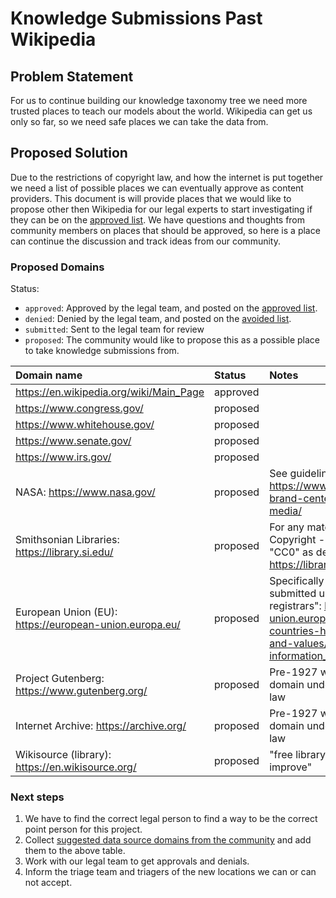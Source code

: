 # Knowledge Submissions Past Wikipedia

## Problem Statement

For us to continue building our knowledge taxonomy tree we need more trusted places to
teach our models about the world. Wikipedia can get us only so far, so we need safe
places we can take the data from.

## Proposed Solution

Due to the restrictions of copyright law, and how the internet is put together
we need a list of possible places we can eventually approve as content providers.
This document is will provide places that we would like to propose other then
Wikipedia for our legal experts to start investigating if they can be
on the [approved list][approved]. We have questions and thoughts from
community members on places that should be approved, so here is a place
can continue the discussion and track ideas from our community.

### Proposed Domains

Status:

- `approved`: Approved by the legal team, and posted on the [approved list][approved].
- `denied`: Denied by the legal team, and posted on the [avoided list][avoided].
- `submitted`: Sent to the legal team for review
- `proposed`: The community would like to propose this as a possible place to take knowledge submissions from.

| Domain name | Status | Notes |
| :--  | :--  | :-- |
| <https://en.wikipedia.org/wiki/Main_Page> | approved | |
| <https://www.congress.gov/> | proposed | |
| <https://www.whitehouse.gov/> | proposed | |
| <https://www.senate.gov/> | proposed | |
| <https://www.irs.gov/> | proposed | |
| NASA: <https://www.nasa.gov/> | proposed | See guidelines: <https://www.nasa.gov/nasa-brand-center/images-and-media/> |
| Smithsonian Libraries: <https://library.si.edu/>| proposed | For any material marked \"No Copyright - United States" or "CC0" as described here: <https://library.si.edu/copyright> |
| European Union (EU): <https://european-union.europa.eu/> | proposed | Specifically documents submitted under "public registrars": <https://european-union.europa.eu/principles-countries-history/principles-and-values/access-information_en> |
| Project Gutenberg: <https://www.gutenberg.org/> | proposed | Pre-1927 works; public domain under US copyright law |
| Internet Archive: <https://archive.org/> | proposed | Pre-1927 works; public domain under US copyright law |
| Wikisource (library): <https://en.wikisource.org/> | proposed | "free library that anyone can improve" |

### Next steps

1. We have to find the correct legal person to find a way to be the correct point person for this project.
1. Collect [suggested data source domains from the community](https://github.com/instructlab/dev-docs/issues/59) and add them to the above table.
1. Work with our legal team to get approvals and denials.
1. Inform the triage team and triagers of the new locations we can or can not accept.

[approved]: https://github.com/instructlab/taxonomy/blob/main/docs/KNOWLEDGE_GUIDE.md#accepted-knowledge
[avoided]: https://github.com/instructlab/taxonomy/blob/main/docs/KNOWLEDGE_GUIDE.md#avoid-these-topics
